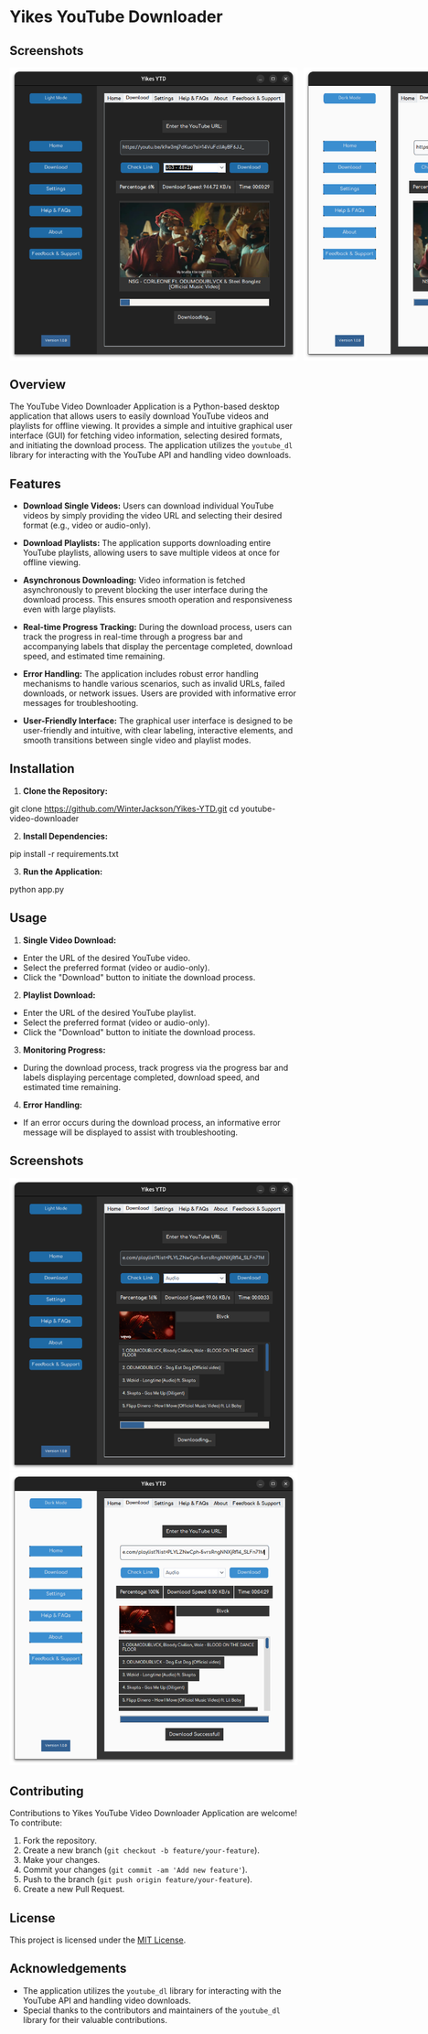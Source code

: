 # Yikes YouTube Downloader

## Screenshots

<div style="display: flex; flex-direction: row;">
  <img src="./app-images/single-dwdr.png" alt="Screenshot 1" style="margin-right: 10px;">
  <img src="./app-images/single-dwl.png" alt="Screenshot 2">
</div>

## Overview

The YouTube Video Downloader Application is a Python-based desktop application that allows users to easily download YouTube videos and playlists for offline viewing. It provides a simple and intuitive graphical user interface (GUI) for fetching video information, selecting desired formats, and initiating the download process. The application utilizes the `youtube_dl` library for interacting with the YouTube API and handling video downloads.

## Features

- **Download Single Videos:** Users can download individual YouTube videos by simply providing the video URL and selecting their desired format (e.g., video or audio-only).
  
- **Download Playlists:** The application supports downloading entire YouTube playlists, allowing users to save multiple videos at once for offline viewing.
  
- **Asynchronous Downloading:** Video information is fetched asynchronously to prevent blocking the user interface during the download process. This ensures smooth operation and responsiveness even with large playlists.
  
- **Real-time Progress Tracking:** During the download process, users can track the progress in real-time through a progress bar and accompanying labels that display the percentage completed, download speed, and estimated time remaining.
  
- **Error Handling:** The application includes robust error handling mechanisms to handle various scenarios, such as invalid URLs, failed downloads, or network issues. Users are provided with informative error messages for troubleshooting.
  
- **User-Friendly Interface:** The graphical user interface is designed to be user-friendly and intuitive, with clear labeling, interactive elements, and smooth transitions between single video and playlist modes.

## Installation

1. **Clone the Repository:**

git clone https://github.com/WinterJackson/Yikes-YTD.git
cd youtube-video-downloader

2. **Install Dependencies:**

pip install -r requirements.txt

3. **Run the Application:**

python app.py

## Usage

1. **Single Video Download:**
- Enter the URL of the desired YouTube video.
- Select the preferred format (video or audio-only).
- Click the "Download" button to initiate the download process.

2. **Playlist Download:**
- Enter the URL of the desired YouTube playlist.
- Select the preferred format (video or audio-only).
- Click the "Download" button to initiate the download process.

3. **Monitoring Progress:**
- During the download process, track progress via the progress bar and labels displaying percentage completed, download speed, and estimated time remaining.

4. **Error Handling:**
- If an error occurs during the download process, an informative error message will be displayed to assist with troubleshooting.

## Screenshots

![Screenshot 1](./app-images/playlist-dwdr.png) ![Screenshot 2](./app-images/playlist-dwl.png)


## Contributing

Contributions to Yikes YouTube Video Downloader Application are welcome! To contribute:

1. Fork the repository.
2. Create a new branch (`git checkout -b feature/your-feature`).
3. Make your changes.
4. Commit your changes (`git commit -am 'Add new feature'`).
5. Push to the branch (`git push origin feature/your-feature`).
6. Create a new Pull Request.

## License

This project is licensed under the [MIT License](LICENSE).

## Acknowledgements

- The application utilizes the `youtube_dl` library for interacting with the YouTube API and handling video downloads.
- Special thanks to the contributors and maintainers of the `youtube_dl` library for their valuable contributions.

